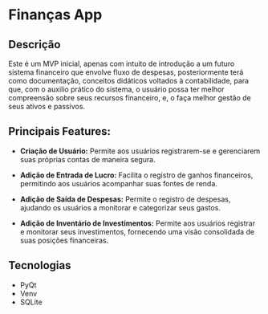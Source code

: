 # Finanças App 

## Descrição

Este é um MVP inicial, apenas com intuito de introdução a um futuro sistema financeiro que envolve fluxo de despesas, posteriormente terá como documentação, conceitos didáticos voltados à contabilidade, para que, com o auxilio prático do sistema, o usuário possa ter melhor compreensão sobre seus recursos financeiro, e, o faça melhor gestão de seus ativos e passivos.

## Principais Features:
- **Criação de Usuário:** Permite aos usuários registrarem-se e gerenciarem suas próprias contas de maneira segura.

- **Adição de Entrada de Lucro:** Facilita o registro de ganhos financeiros, permitindo aos usuários acompanhar suas fontes de renda.

- **Adição de Saída de Despesas:** Permite o registro de despesas, ajudando os usuários a monitorar e categorizar seus gastos.

- **Adição de Inventário de Investimentos:** Permite aos usuários registrar e monitorar seus investimentos, fornecendo uma visão consolidada de suas posições financeiras.

## Tecnologias 

-   PyQt
-   Venv
-   SQLite
